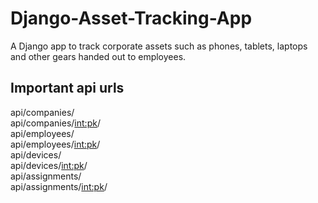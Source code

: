 # Django-Asset-Tracking-App
A Django app to track corporate assets such as phones, tablets, laptops  and other gears handed out to employees.

## Important api urls <br/>
api/companies/  <br/>
api/companies/<int:pk>/ <br/>
api/employees/ <br/>
api/employees/<int:pk>/ <br/>
api/devices/ <br/>
api/devices/<int:pk>/ <br/>
api/assignments/ <br/>
api/assignments/<int:pk>/ <br/>
